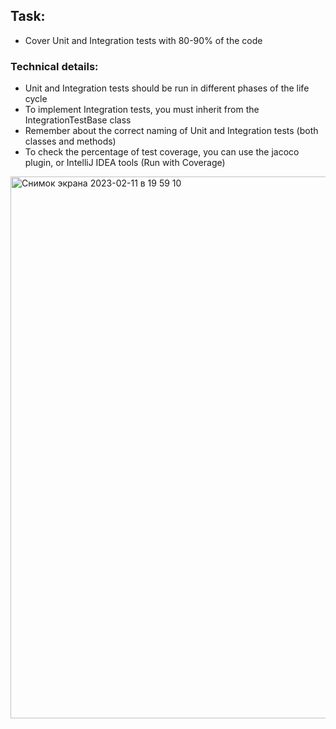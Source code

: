 ## Task:
- Cover Unit and Integration tests with 80-90% of the code

### Technical details:
- Unit and Integration tests should be run in different phases of the life cycle
- To implement Integration tests, you must inherit from the IntegrationTestBase class
- Remember about the correct naming of Unit and Integration tests (both classes and methods)
- To check the percentage of test coverage, you can use the jacoco plugin, or IntelliJ IDEA tools (Run with Coverage)

<img width="867" alt="Снимок экрана 2023-02-11 в 19 59 10" src="https://user-images.githubusercontent.com/72652915/218273522-00d094da-1272-4fce-befa-0546df6ad3f8.png">